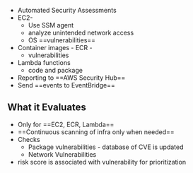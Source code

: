 - Automated Security Assessments 
- EC2- 
	- Use SSM agent 
	- analyze unintended network access
	- OS ==vulnerabilities== 
- Container images - ECR - 
	- vulnerabilities
- Lambda functions 
	- code and package 
- Reporting to ==AWS Security Hub== 
- Send ==events to EventBridge==

## What it Evaluates 
- Only for ==EC2, ECR, Lambda==
- ==Continuous scanning of infra only when needed== 
- Checks 
	- Package vulnerabilities - database of CVE is updated
	- Network Vulnerabilities 
- risk score is associated with vulnerability for prioritization